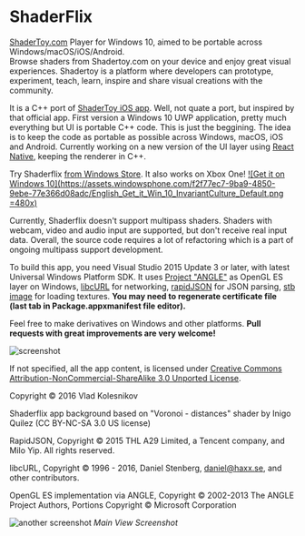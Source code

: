 # ShaderFlix
[ShaderToy.com](https://shadertoy.com) Player for Windows 10, aimed to be portable across Windows/macOS/iOS/Android.  
Browse shaders from Shadertoy.com on your device and enjoy great visual experiences. Shadertoy is a platform where developers can prototype, experiment, teach, learn, inspire and share visual creations with the community. 

It is a C++ port of [ShaderToy iOS app](https://github.com/beautypi/shadertoy-iOS-v2). Well, not quate a port, but inspired by that official app. First version a Windows 10 UWP application, pretty much everything but UI is portable C++ code. This is just the beggining. The idea is to keep the code as portable as possible across Windows, macOS, iOS and Android. Currently working on a new version of the UI layer using [React Native](https://facebook.github.io/react-native/), keeping the renderer in C++.

Try Shaderflix [from Windows Store](https://www.microsoft.com/store/apps/9NBLGGH520JS).
It also works on Xbox One! 
[![Get it on Windows 10](https://assets.windowsphone.com/f2f77ec7-9ba9-4850-9ebe-77e366d08adc/English_Get_it_Win_10_InvariantCulture_Default.png =480x)](https://www.microsoft.com/store/apps/9NBLGGH520JS?ocid=badge) 

Currently, Shaderflix doesn't support multipass shaders. Shaders with webcam, video and audio input are supported, but don't receive real input data. Overall, the source code requires a lot of refactoring which is a part of ongoing multipass support development. 

To build this app, you need Visual Studio 2015 Update 3 or later, with latest Universal Windows Platform SDK. 
It uses [Project "ANGLE"](https://github.com/Microsoft/angle) as OpenGL ES layer on Windows, [libcURL](https://curl.haxx.se/libcurl/) for networking, [rapidJSON](http://rapidjson.org/) for JSON parsing, [stb image](https://github.com/nothings/stb) for loading textures. **You may need to regenerate certificate file (last tab in Package.appxmanifest file editor).** 

Feel free to make derivatives on Windows and other platforms. **Pull requests with great improvements are very welcome!** 

![screenshot](https://cloud.githubusercontent.com/assets/4735184/18217925/5b469394-7114-11e6-8461-067c715facc8.png)

If not specified, all the app content, is licensed under [Creative Commons Attribution-NonCommercial-ShareAlike 3.0 Unported License](https://creativecommons.org/licenses/by-nc-sa/3.0/deed.en_US). 

Copyright © 2016 Vlad Kolesnikov

Shaderflix app background based on "Voronoi - distances" shader by Inigo Quilez (CC BY-NC-SA 3.0 US license)

RapidJSON, Copyright © 2015 THL A29 Limited, a Tencent company, and Milo Yip.  All rights reserved.

libcURL, Copyright © 1996 - 2016, Daniel Stenberg, daniel@haxx.se, and other contributors. 

OpenGL ES implementation via ANGLE, Copyright © 2002-2013 The ANGLE Project Authors, Portions Copyright © Microsoft Corporation

![another screenshot](https://cloud.githubusercontent.com/assets/4735184/18217935/74e140ec-7114-11e6-9cb4-afc4c0ccaf9a.png)
*Main View Screenshot*
